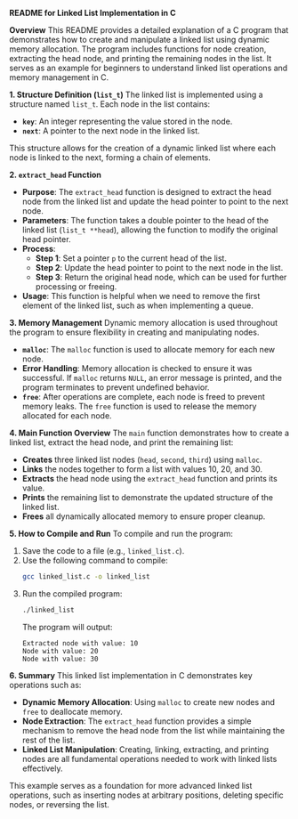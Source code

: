 **README for Linked List Implementation in C**

**Overview**
This README provides a detailed explanation of a C program that demonstrates how to create and manipulate a linked list using dynamic memory allocation. The program includes functions for node creation, extracting the head node, and printing the remaining nodes in the list. It serves as an example for beginners to understand linked list operations and memory management in C.

**1. Structure Definition (`list_t`)**
The linked list is implemented using a structure named `list_t`. Each node in the list contains:
- **`key`**: An integer representing the value stored in the node.
- **`next`**: A pointer to the next node in the linked list.

This structure allows for the creation of a dynamic linked list where each node is linked to the next, forming a chain of elements.

**2. `extract_head` Function**

- **Purpose**: The `extract_head` function is designed to extract the head node from the linked list and update the head pointer to point to the next node.
- **Parameters**: The function takes a double pointer to the head of the linked list (`list_t **head`), allowing the function to modify the original head pointer.
- **Process**:
  - **Step 1**: Set a pointer `p` to the current head of the list.
  - **Step 2**: Update the head pointer to point to the next node in the list.
  - **Step 3**: Return the original head node, which can be used for further processing or freeing.
- **Usage**: This function is helpful when we need to remove the first element of the linked list, such as when implementing a queue.

**3. Memory Management**
Dynamic memory allocation is used throughout the program to ensure flexibility in creating and manipulating nodes.
- **`malloc`**: The `malloc` function is used to allocate memory for each new node.
- **Error Handling**: Memory allocation is checked to ensure it was successful. If `malloc` returns `NULL`, an error message is printed, and the program terminates to prevent undefined behavior.
- **`free`**: After operations are complete, each node is freed to prevent memory leaks. The `free` function is used to release the memory allocated for each node.

**4. Main Function Overview**
The `main` function demonstrates how to create a linked list, extract the head node, and print the remaining list:
- **Creates** three linked list nodes (`head`, `second`, `third`) using `malloc`.
- **Links** the nodes together to form a list with values 10, 20, and 30.
- **Extracts** the head node using the `extract_head` function and prints its value.
- **Prints** the remaining list to demonstrate the updated structure of the linked list.
- **Frees** all dynamically allocated memory to ensure proper cleanup.

**5. How to Compile and Run**
To compile and run the program:

1. Save the code to a file (e.g., `linked_list.c`).
2. Use the following command to compile:
   ```bash
   gcc linked_list.c -o linked_list
   ```
3. Run the compiled program:
   ```bash
   ./linked_list
   ```
   The program will output:
   ```
   Extracted node with value: 10
   Node with value: 20
   Node with value: 30
   ```

**6. Summary**
This linked list implementation in C demonstrates key operations such as:
- **Dynamic Memory Allocation**: Using `malloc` to create new nodes and `free` to deallocate memory.
- **Node Extraction**: The `extract_head` function provides a simple mechanism to remove the head node from the list while maintaining the rest of the list.
- **Linked List Manipulation**: Creating, linking, extracting, and printing nodes are all fundamental operations needed to work with linked lists effectively.

This example serves as a foundation for more advanced linked list operations, such as inserting nodes at arbitrary positions, deleting specific nodes, or reversing the list.

